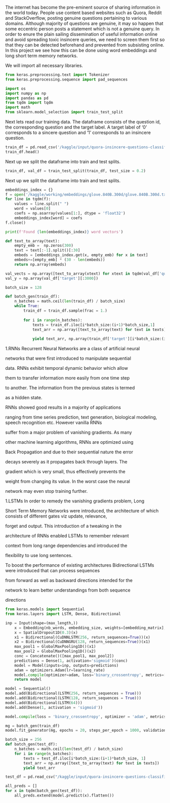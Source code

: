 The internet has become the pre-eminent source of sharing information in the world today. People use content based websites such as Quora, Reddit and StackOverflow, posting genuine questions pertaining to various domains. Although majority of questions are genuine, it may so happen that some eccentric person posts a statement which is not a genuine query. In order to enure the plain sailing dissemination of useful information online and avoid spreading toxic insincere queries, we need to screen them first so that they can be detected beforehand and prevented from subsisting online. In this project we see how this can be done using word embeddings and long short term memory networks.

We will import all necessary libraries.

```python
from keras.preprocessing.text import Tokenizer
from keras.preprocessing.sequence import pad_sequences

import os
import numpy as np
import pandas as pd
from tqdm import tqdm
import math
from sklearn.model_selection import train_test_split
```

Next lets read our training data. The dataframe consists of the question id, the corresponding question and the target label. A target label of ‘0’ corresponds to a sincere question and ‘1’ corresponds to an insincere question.


```python
train_df = pd.read_csv('/kaggle/input/quora-insincere-questions-classification/train.csv')
train_df.head()
```

Next up we split the dataframe into train and test splits.

```python
train_df, val_df = train_test_split(train_df, test_size = 0.2)
```

Next up we split the dataframe into train and test splits.

```python
embeddings_index = {}
f = open('/kaggle/working/embeddings/glove.840B.300d/glove.840B.300d.txt')
for line in tqdm(f):
    values = line.split(" ")
    word = values[0]
    coefs = np.asarray(values[1:], dtype = 'float32')
    embeddings_index[word] = coefs
f.close()

print(f'Found {len(embeddings_index)} word vectors')
```


```python
def text_to_array(text):
    empty_emb =  np.zeros(300)
    text = text[:-1].split()[:30]
    embeds = [embeddings_index.get(x, empty_emb) for x in text]
    embeds+=[empty_emb] * (30 - len(embeds))
    return np.array(embeds)

val_vects = np.array([text_to_array(xtext) for xtext in tqdm(val_df['question_text'][:3000])])
val_y = np.array(val_df['target'][:3000])
```


```python
batch_size = 128

def batch_gen(train_df):
    n_batches = math.ceil(len(train_df) / batch_size)
    while True:
        train_df = train_df.sample(frac = 1.)
        
        for i in range(n_batches):
            texts = train_df.iloc[i*batch_size:(i+1)*batch_size,1]
            text_arr = np.array([text_to_array(text) for text in texts])
            
            yield text_arr, np.array(train_df['target'][i*batch_size:(i+1)*batch_size])
```


1.RNNs
Recurrent Neural Networks are a class of artificial neural

networks that were first introduced to manipulate sequential

data. RNNs exhibit temporal dynamic behavior which allow

them to transfer information more easily from one time step

to another. The information from the previous states is termed

as a hidden state.

RNNs showed good results in a majority of applications

ranging from time series prediction, text generation, biological modeling, speech recognition etc. However vanilla RNNs

suffer from a major problem of vanishing gradients. As many

other machine learning algorithms, RNNs are optimized using

Back Propagation and due to their sequential nature the error

decays severely as it propagates back through layers. The

gradient which is very small, thus effectively prevents the

weight from changing its value. In the worst case the neural

network may even stop training further.

1.LSTMs
In order to remedy the vanishing gradients problem, Long

Short Term Memory Networks were introduced, the architecture of which consists of different gates viz update, relevance,

forget and output. This introduction of a tweaking in the

architecture of RNNs enabled LSTMs to remember relevant

context from long range dependencies and introduced the

flexibility to use long sentences.

To boost the performance of existing architectures Bidirectional LSTMs were introduced that can process sequences

from forward as well as backward directions intended for the

network to learn better understandings from both sequence

directions

```python
from keras.models import Sequential
from keras.layers import LSTM, Dense, Bidirectional
```


```python
inp = Input(shape=(max_length,))
    x = Embedding(nb_words, embedding_size, weights=[embedding_matrix], trainable=False)(inp)
    x = SpatialDropout1D(0.3)(x)
    x1 = Bidirectional(CuDNNLSTM(256, return_sequences=True))(x)
    x2 = Bidirectional(CuDNNGRU(128, return_sequences=True))(x1)
    max_pool1 = GlobalMaxPooling1D()(x1)
    max_pool2 = GlobalMaxPooling1D()(x2)
    conc = Concatenate()([max_pool1, max_pool2])
    predictions = Dense(1, activation='sigmoid')(conc)
    model = Model(inputs=inp, outputs=predictions)
    adam = optimizers.Adam(lr=learning_rate)
    model.compile(optimizer=adam, loss='binary_crossentropy', metrics=['accuracy'])
    return model
```


```python
model = Sequential()
model.add(Bidirectional(LSTM(256, return_sequences = True)))
model.add(Bidirectional(LSTM(128, return_sequences = True)))
model.add(Bidirectional(LSTM(64)))
model.add(Dense(1, activation = 'sigmoid'))

model.compile(loss = 'binary_crossentropy', optimizer = 'adam', metrics = ['accuracy'])
```


```python
mg = batch_gen(train_df)
model.fit_generator(mg, epochs = 20, steps_per_epoch = 1000, validation_data = (val_vects, val_y), verbose = True)
```


```python
batch_size = 256
def batch_gen(test_df):
    n_batches = math.ceil(len(test_df) / batch_size)
    for i in range(n_batches):
        texts = test_df.iloc[i*batch_size:(i+1)*batch_size, 1]
        text_arr = np.array([text_to_array(text) for text in texts])
        yield text_arr

test_df = pd.read_csv("/kaggle/input/quora-insincere-questions-classification/test.csv")

all_preds = []
for x in tqdm(batch_gen(test_df)):
    all_preds.extend(model.predict(x).flatten())
```
